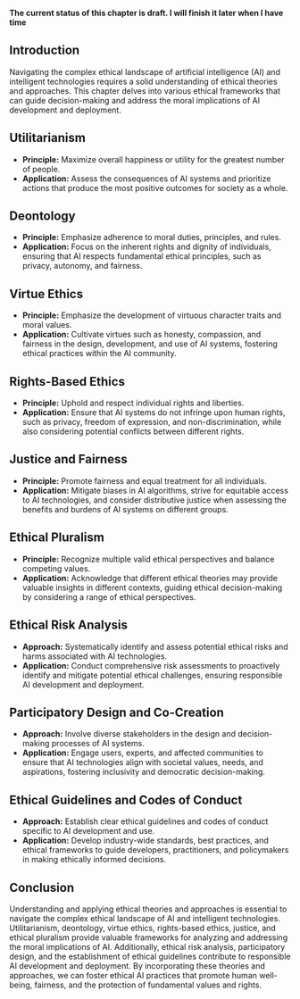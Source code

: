 **The current status of this chapter is draft. I will finish it later when I have time**

Introduction
------------

Navigating the complex ethical landscape of artificial intelligence (AI) and intelligent technologies requires a solid understanding of ethical theories and approaches. This chapter delves into various ethical frameworks that can guide decision-making and address the moral implications of AI development and deployment.

Utilitarianism
--------------

* **Principle:** Maximize overall happiness or utility for the greatest number of people.
* **Application:** Assess the consequences of AI systems and prioritize actions that produce the most positive outcomes for society as a whole.

Deontology
----------

* **Principle:** Emphasize adherence to moral duties, principles, and rules.
* **Application:** Focus on the inherent rights and dignity of individuals, ensuring that AI respects fundamental ethical principles, such as privacy, autonomy, and fairness.

Virtue Ethics
-------------

* **Principle:** Emphasize the development of virtuous character traits and moral values.
* **Application:** Cultivate virtues such as honesty, compassion, and fairness in the design, development, and use of AI systems, fostering ethical practices within the AI community.

Rights-Based Ethics
-------------------

* **Principle:** Uphold and respect individual rights and liberties.
* **Application:** Ensure that AI systems do not infringe upon human rights, such as privacy, freedom of expression, and non-discrimination, while also considering potential conflicts between different rights.

Justice and Fairness
--------------------

* **Principle:** Promote fairness and equal treatment for all individuals.
* **Application:** Mitigate biases in AI algorithms, strive for equitable access to AI technologies, and consider distributive justice when assessing the benefits and burdens of AI systems on different groups.

Ethical Pluralism
-----------------

* **Principle:** Recognize multiple valid ethical perspectives and balance competing values.
* **Application:** Acknowledge that different ethical theories may provide valuable insights in different contexts, guiding ethical decision-making by considering a range of ethical perspectives.

Ethical Risk Analysis
---------------------

* **Approach:** Systematically identify and assess potential ethical risks and harms associated with AI technologies.
* **Application:** Conduct comprehensive risk assessments to proactively identify and mitigate potential ethical challenges, ensuring responsible AI development and deployment.

Participatory Design and Co-Creation
------------------------------------

* **Approach:** Involve diverse stakeholders in the design and decision-making processes of AI systems.
* **Application:** Engage users, experts, and affected communities to ensure that AI technologies align with societal values, needs, and aspirations, fostering inclusivity and democratic decision-making.

Ethical Guidelines and Codes of Conduct
---------------------------------------

* **Approach:** Establish clear ethical guidelines and codes of conduct specific to AI development and use.
* **Application:** Develop industry-wide standards, best practices, and ethical frameworks to guide developers, practitioners, and policymakers in making ethically informed decisions.

Conclusion
----------

Understanding and applying ethical theories and approaches is essential to navigate the complex ethical landscape of AI and intelligent technologies. Utilitarianism, deontology, virtue ethics, rights-based ethics, justice, and ethical pluralism provide valuable frameworks for analyzing and addressing the moral implications of AI. Additionally, ethical risk analysis, participatory design, and the establishment of ethical guidelines contribute to responsible AI development and deployment. By incorporating these theories and approaches, we can foster ethical AI practices that promote human well-being, fairness, and the protection of fundamental values and rights.
